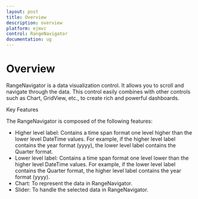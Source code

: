 ```yaml
---
layout: post
title: Overview
description: overview
platform: ejmvc
control: RangeNavigator
documentation: ug
---
```


# Overview

RangeNavigator is a data visualization control.  It allows you to scroll and navigate through the data. This control easily combines with other controls such as Chart, GridView, etc., to create rich and powerful dashboards.

Key Features

The RangeNavigator is composed of the following features: 

* Higher level label: Contains a time span format one level higher than the lower level DateTime values. For example, if the higher level label contains the year format (yyyy), the lower level label contains the Quarter format.
* Lower level label: Contains a time span format one level lower than the higher level DateTime values. For example, if the lower level label contains the Quarter format, the higher level label contains the year format (yyyy).
* Chart: To represent the data in RangeNavigator.
* Slider: To handle the selected data in RangeNavigator.
